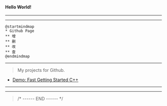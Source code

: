 #### Hello World!

---
---

```plantuml
@startmindmap
* Github Page
** 增
** 删
** 改
** 查
@endmindmap
```

---

> My projects for Github.

- [Demo: Fast Getting Started C++](https://github.com/All-things-equal/Fast_Getting_Started_C-Plus-Plus)

***
***
> /* ------ END ------ */
